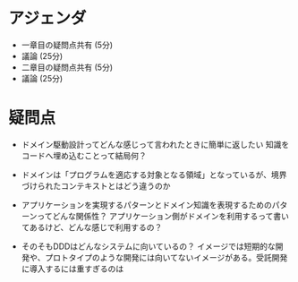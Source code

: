 # アジェンダ
- 一章目の疑問点共有 (5分)
- 議論 (25分)
- 二章目の疑問点共有 (5分)
- 議論 (25分)

# 疑問点
- ドメイン駆動設計ってどんな感じって言われたときに簡単に返したい
知識をコードへ埋め込むことって結局何？

- ドメインは「プログラムを適応する対象となる領域」となっているが、境界づけられたコンテキストとはどう違うのか

- アプリケーションを実現するパターンとドメイン知識を表現するためのパターンってどんな関係性？
アプリケーション側がドメインを利用するって書いてあるけど、どんな感じで利用するの？

- そのそもDDDはどんなシステムに向いているの？
イメージでは短期的な開発や、プロトタイプのような開発には向いてないイメージがある。受託開発に導入するには重すぎるのは